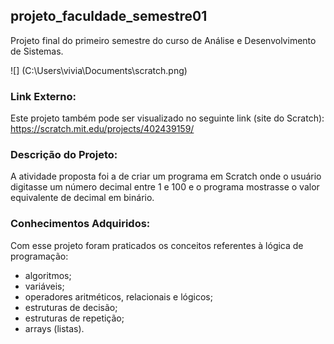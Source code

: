 ## projeto_faculdade_semestre01
Projeto final do primeiro semestre do curso de Análise e Desenvolvimento de Sistemas.


![] (C:\Users\vivia\Documents\scratch.png)


### Link Externo:
Este projeto também pode ser visualizado no seguinte link (site do Scratch):
https://scratch.mit.edu/projects/402439159/

### Descrição do Projeto:
A atividade proposta foi a de criar um programa em Scratch onde o usuário digitasse um número decimal entre 1 e 100 e o programa mostrasse o valor equivalente de decimal em binário.

### Conhecimentos Adquiridos:
Com esse projeto foram praticados os conceitos referentes à lógica de programação: 
- algoritmos; 
- variáveis; 
- operadores aritméticos, relacionais e lógicos;
- estruturas de decisão; 
- estruturas de repetição;
- arrays (listas).
